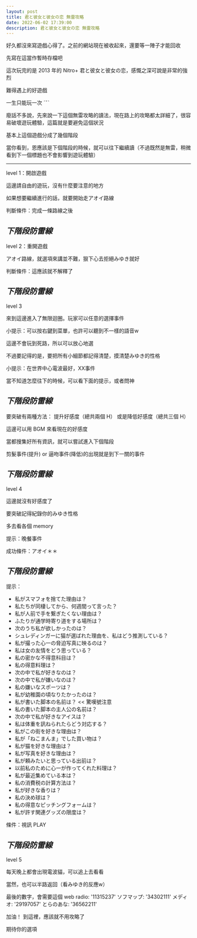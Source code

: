 ```yaml
---
layout: post
title: 君と彼女と彼女の恋 無雷攻略
date: 2022-06-02 17:39:00
description: 君と彼女と彼女の恋 無雷攻略
---
```


好久都沒來寫遊戲心得了。之前的網站現在被收起來，還要等一陣子才能回收

先寫在這當作暫時存檔吧

這次玩完的是 2013 年的 Nitro+ 君と彼女と彼女の恋，感慨之深可說是非常的強烈

難得遇上的好遊戲

一生只能玩一次 ˊˇˋ

廢話不多說，先來說一下這個無雷攻略的讀法，現在路上的攻略都太詳細了，很容易破壞遊玩體驗，這篇就是要避免這個狀況

基本上這個遊戲分成了幾個階段

當你看到，恩應該是下個階段的時候，就可以往下繼續讀（不過既然是無雷，稍微看到下一個標題也不會影響到遊玩體驗）

---

level 1：開啟遊戲

這邊請自由的遊玩，沒有什麼要注意的地方

如果想要繼續進行的話，就要開始走アオイ路線

判斷條件：完成一條路線之後

*下階段防雷線*
---

level 2：重開遊戲

アオイ路線，就選項來講並不難，狠下心去拒絕みゆき就好

判斷條件：這應該就不解釋了

*下階段防雷線*
---

level 3

來到這邊進入了無限迴圈。玩家可以任意的選擇事件

小提示：可以按右鍵到菜單，也許可以聽到不一樣的語音w

這邊不會玩到死路，所以可以放心地選

不過要記得的是，要把所有小細節都記得清楚，摸清楚みゆき的性格

小提示：在世界中心電波最好，XX事件

當不知道怎麼往下的時候，可以看下面的提示，或者問神

*下階段防雷線*
---

要突破有兩種方法：
提升好感度（總共兩個 H）
或是降低好感度（總共三個 H）

這邊可以用 BGM 來看現在的好感度

當都搜集好所有資訊，就可以嘗試進入下個階段

剪髮事件(提升) or 逼吻事件(降低)的出現就是到下一關的事件

*下階段防雷線*
---

level 4

這邊就沒有好感度了

要突破記得紀錄你的みゆき性格

多去看各個 memory

提示：晚餐事件

成功條件：アオイ＊＊

*下階段防雷線*
---

提示：
- 私がスマフォを捨てた理由は？
- 私たちが同棲してから、何週間って言った？
- 私が人前で手を繋ぎたくない理由は？
- ふたりが通学時寄り道をする場所は？
- 次のうち私が欲しかったのは？
- シュレディンガーに猫が選ばれた理由を、私はどう推測している？
- 私が撮った心一の脅迫写真に映るのは？
- 私は女の友情をどう思っている？
- 私の密かな不得意科目は？
- 私の得意料理は？
- 次の中で私が好きなのは？
- 次の中で私が嫌いなのは？
- 私の嫌いなスポーツは？
- 私が幼稚園の頃なりたかったのは？
- 私が書いた脚本の名前は？ << 驚嘆號注意
- 私の書いた脚本の主人公の名前は？
- 次の中で私が好きなアイスは？
- 私は体重を訊ねられたらどう対応する？
- 私がこの街を好きな理由は？
- 私が「ねこまんま」でした買い物は？
- 私が猫を好きな理由は？
- 私が写真を好きな理由は？
- 私が頼みたいと思っている出前は？
- 以前私のために心一が作ってくれた料理は？
- 私が最近集めている本は？
- 私の消費税の計算方法は？
- 私が好きな香りは？
- 私の決め球は？
- 私の得意なピッチングフォームは？
- 私が許す関連グッズの限度は？

條件：視訊 PLAY

*下階段防雷線*
---

level 5

每天晚上都會出現電波貓，可以追上去看看

當然，也可以半路返回（看みゆき的反應w）

最後的數字，會需要這個
web radio: '11315237'
ソフマップ: '34302111'
メディオ: '29197057'
とらのあな: '36562211'

加油！
到這裡，應該就不用攻略了

期待你的選項


